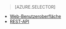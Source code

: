 > [AZURE.SELECTOR]
- [Web-Benutzeroberfläche](../articles/hdinsight/hdinsight-hadoop-manage-ambari.md)
- [REST-API](../articles/hdinsight/hdinsight-hadoop-manage-ambari-rest-api.md)